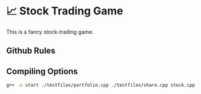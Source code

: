 # 📈 Stock Trading Game
This is a fancy stock-trading game.

## Github Rules

## Compiling Options

```bash
g++ -o start ./testfiles/portfolio.cpp ./testfiles/share.cpp stock.cpp transaction.cpp csvExtractor.cpp main.cpp
```
